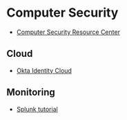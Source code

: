 []()
# Computer Security
* [Computer Security Resource Center](https://csrc.nist.gov/)

## Cloud
* [Okta Identity Cloud ](https://www.okta.com)

## Monitoring
* [Splunk tutorial](https://www.guru99.com/splunk-tutorial.html)
